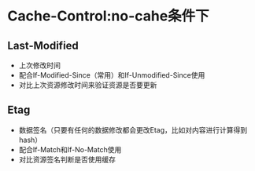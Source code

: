 <!--
 * @Description: In User Settings Edit
 * @Author: your name
 * @Date: 2019-09-23 15:22:57
 * @LastEditTime: 2019-09-23 16:38:29
 * @LastEditors: Please set LastEditors
 -->
# Cache-Control:no-cahe条件下

## Last-Modified
* 上次修改时间
* 配合If-Modified-Since（常用）和If-Unmodified-Since使用
* 对比上次资源修改时间来验证资源是否要更新

## Etag
* 数据签名（只要有任何的数据修改都会更改Etag，比如对内容进行计算得到hash）
* 配合If-Match和If-No-Match使用
* 对比资源签名判断是否使用缓存